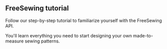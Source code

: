 ---
---

## FreeSewing tutorial

Follow our step-by-step tutorial to familiarize yourself with the FreeSewing API.

You'll learn everything you need to start designing your own made-to-measure sewing patterns.
